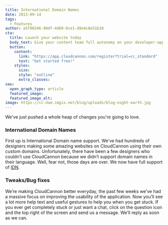 ```yaml
---
title: International Domain Names
date: 2013-09-14
tags:
  - Features
author: a5f00346-90df-4d69-9ce1-d9e4c8e51b10
cta:
  title: Launch your website today
  body_text: Give your content team full autonomy on your developer-approved tech stack with CloudCannon.
  button:
    content: 
      link: "https://app.cloudcannon.com/register?trial=cc_standard"
      text: "Get started free!"
    styles:
      size:
      style: "outline"
      extra_classes:
seo:
  open_graph_type: article
  featured_image:
  featured_image_alt:
image: https://cc-dam.imgix.net/blog/uploads/blog-night-earth.jpg
---
```


We've just pushed a whole heap of changes you're going to love.

### International Domain Names

First up is International Domain name support. We’ve had hundreds of designers making some amazing websites on CloudCannon using their own custom domains. Unfortunately, there have been a few designers who couldn’t use CloudCannon because we didn’t support domain names in their language. Well, fear not, those days are over. We now have full support of [IDN](http://en.wikipedia.org/wiki/Internationalized_domain_name).

### Tweaks/Bug fixes

We’re making CloudCannon better everyday, the past few weeks we’ve had a massive focus on improving the usability of the application. Now you’ll see a lot more help text and useful gestures to help you when you get stuck. If you ever get completely stuck or just want a chat, click on the question icon and the top right of the screen and send us a message. We’ll reply as soon as we can.